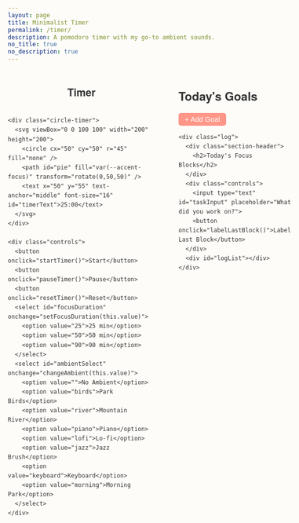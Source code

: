 ```yaml
---
layout: page
title: Minimalist Timer
permalink: /timer/
description: A pomodoro timer with my go-to ambient sounds. 
no_title: true
no_description: true
---
```



<style>
  :root {
    --light-bg: #fdfcf9;
    --light-text: #333;
    --dark-bg: #1e1e1e;
    --dark-text: #ddd;
    --accent-focus: #FF9687;
    --accent-break: #D8AE48;
  }

  @media (prefers-color-scheme: dark) {
    html, body {
      background: var(--dark-bg) !important;
      color: var(--dark-text) !important;
    }
    .controls button, select, input, textarea {
      background-color: #333;
      color: #eee;
    }
    .block {
      background-color: #2a2a2a;
    }
  }

  @media (prefers-color-scheme: light) {
    html, body {
      background: var(--light-bg);
      color: var(--light-text);
    }
  }

  body {
    font-family: 'Helvetica Neue', sans-serif;
    padding: 2rem;
    margin: 0;
    line-height: 1.6;
    transition: background 0.3s ease, color 0.3s ease;
  }

  .main-container {
    max-width: 1200px;
    margin: 0 auto;
    display: grid;
    grid-template-columns: 300px 1fr;
    gap: 3rem;
    align-items: start;
  }

  .timer-section {
    display: flex;
    flex-direction: column;
    align-items: center;
    position: sticky;
    top: 2rem;
  }

  .goals {
    max-width: 100%;
  }

  .goals h2, .log h2 {
    font-size: 1.5rem;
    margin-bottom: 1rem;
    font-weight: 600;
  }

  .goal-row {
    display: flex;
    gap: 0.5rem;
    align-items: center;
    margin-bottom: 0.25rem;
    transition: opacity 0.3s ease;
  }

  .goal-row input[type="text"] {
    flex: 1;
    padding: 0.5rem;
    border-radius: 5px;
    border: 1px solid #ccc;
    font-size: 1rem;
  }

  .goal-row.readonly input[type="text"] {
    border: none;
    background: transparent;
    cursor: pointer;
    padding: 0.5rem 0;
  }

  .goal-row.readonly input[type="text"]:focus {
    border: 1px solid #ccc;
    background: white;
    cursor: text;
  }

  @media (prefers-color-scheme: dark) {
    .goal-row.readonly input[type="text"]:focus {
      background: #333;
    }
  }

  .goal-row input[type="number"] {
    width: 50px;
    padding: 0.2rem;
    border: 1px solid #ddd;
    border-radius: 3px;
    font-size: 0.85rem;
    text-align: center;
  }

  .goal-row input[type="checkbox"] {
    transform: scale(1.1);
  }

  .goal-row.checked {
    opacity: 0.4;
  }

  .goal-row button.remove-goal {
    background: transparent;
    border: none;
    font-size: 1.2rem;
    color: #888;
    cursor: pointer;
  }

  .add-goal-button {
    display: block;
    margin: 0.75rem 0;
    padding: 0.3rem 0.8rem;
    font-size: 0.9rem;
    border: none;
    border-radius: 5px;
    background-color: var(--accent-focus);
    color: white;
    cursor: pointer;
  }

  .circle-timer {
    width: 220px;
    height: 220px;
    margin: 2rem auto;
    position: relative;
    background: transparent !important;
  }

  svg text {
    fill: var(--light-text);
  }

  @media (prefers-color-scheme: dark) {
    svg text {
      fill: var(--dark-text);
    }
  }

  .status {
    text-align: center;
    font-style: italic;
    margin-bottom: 1rem;
  }

  .controls {
    text-align: center;
    margin-top: 1rem;
  }

  .controls button, select, input {
    margin: 0.5rem;
    padding: 0.5rem 1rem;
    border: none;
    border-radius: 5px;
    font-size: 1rem;
  }

  .log {
    margin-top: 2rem;
    max-width: 100%;
  }

  .block {
    background-color: #eaeff5;
    padding: 0.75rem;
    border-radius: 8px;
    margin-bottom: 0.5rem;
  }

  .unlabeled {
    opacity: 0.7;
    font-style: italic;
  }

  /* 모바일 대응 */
  @media (max-width: 768px) {
    .main-container {
      grid-template-columns: 1fr;
      gap: 2rem;
    }
    
    .timer-section {
      position: static;
    }
    
    body {
      padding: 1rem;
    }
  }

  /* 대안: 목표 섹션 고정 높이 */
  .goals-fixed-height {
    height: 300px;
    overflow-y: auto;
    padding-right: 10px;
  }

  /* 스크롤바 스타일링 */
  .goals-fixed-height::-webkit-scrollbar {
    width: 8px;
  }

  .goals-fixed-height::-webkit-scrollbar-track {
    background: #f1f1f1;
    border-radius: 10px;
  }

  .goals-fixed-height::-webkit-scrollbar-thumb {
    background: #888;
    border-radius: 10px;
  }

  .goals-fixed-height::-webkit-scrollbar-thumb:hover {
    background: #555;
  }
</style>

<div class="main-container">
  <div class="timer-section">
    <div class="section-header">
      <h2>Timer</h2>
    </div>

    <div class="circle-timer">
      <svg viewBox="0 0 100 100" width="200" height="200">
        <circle cx="50" cy="50" r="45" fill="none" />
        <path id="pie" fill="var(--accent-focus)" transform="rotate(0,50,50)" />
        <text x="50" y="55" text-anchor="middle" font-size="16" id="timerText">25:00</text>
      </svg>
    </div>

    <div class="controls">
      <button onclick="startTimer()">Start</button>
      <button onclick="pauseTimer()">Pause</button>
      <button onclick="resetTimer()">Reset</button>
      <select id="focusDuration" onchange="setFocusDuration(this.value)">
        <option value="25">25 min</option>
        <option value="50">50 min</option>
        <option value="90">90 min</option>
      </select>
      <select id="ambientSelect" onchange="changeAmbient(this.value)">
        <option value="">No Ambient</option>
        <option value="birds">Park Birds</option>
        <option value="river">Mountain River</option>
        <option value="piano">Piano</option>
        <option value="lofi">Lo-fi</option>
        <option value="jazz">Jazz Brush</option>
        <option value="keyboard">Keyboard</option>
        <option value="morning">Morning Park</option>
      </select>
    </div>
  </div>

  <div class="content-section">
    <div class="goals">
      <div class="section-header">
        <h2>Today's Goals</h2>
      </div>
      <div id="goalList"></div>
      <button class="add-goal-button" onclick="addGoal()">+ Add Goal</button>
    </div>

    <div class="log">
      <div class="section-header">
        <h2>Today's Focus Blocks</h2>
      </div>
      <div class="controls">
        <input type="text" id="taskInput" placeholder="What did you work on?">
        <button onclick="labelLastBlock()">Label Last Block</button>
      </div>
      <div id="logList"></div>
    </div>
  </div>
</div>

<script src="/assets/js/timer.js"></script>

<script>
// 목표 관련 함수들 (timer.js에 없는 기능들)
function addGoal() {
  const goalList = document.getElementById('goalList');
  const goalRow = document.createElement('div');
  goalRow.className = 'goal-row';
  goalRow.innerHTML = `
    <input type="checkbox" onchange="toggleGoal(this)">
    <input type="text" placeholder="Enter your goal">
    <input type="number" placeholder="25" min="1" max="999">
    <button class="remove-goal" onclick="removeGoal(this)">×</button>
  `;
  goalList.appendChild(goalRow);
  
  // 새로 추가된 텍스트 입력에 이벤트 리스너 추가
  const textInput = goalRow.querySelector('input[type="text"]');
  handleGoalInput(textInput);
  textInput.focus(); // 자동 포커스
  
  // localStorage 저장 (timer.js의 saveToLocal 함수 활용)
  if (typeof saveToLocal === 'function') {
    saveToLocal();
  }
}

function toggleGoal(checkbox) {
  const row = checkbox.parentElement;
  if (checkbox.checked) {
    row.classList.add('checked');
  } else {
    row.classList.remove('checked');
  }
  
  // localStorage 저장
  if (typeof saveToLocal === 'function') {
    saveToLocal();
  }
}

function removeGoal(button) {
  button.parentElement.remove();
  
  // localStorage 저장
  if (typeof saveToLocal === 'function') {
    saveToLocal();
  }
}

// 목표 입력 완료 시 읽기 모드로 전환
function handleGoalInput(input) {
  // 엔터키 처리
  input.addEventListener('keypress', function(e) {
    if (e.key === 'Enter' && input.value.trim()) {
      finalizeGoal(input);
    }
  });
  
  // 포커스 아웃 처리
  input.addEventListener('blur', function() {
    if (input.value.trim()) {
      finalizeGoal(input);
    }
  });
}

function finalizeGoal(input) {
  const goalRow = input.parentElement;
  goalRow.classList.add('readonly');
  input.blur();
  
  // localStorage 저장
  if (typeof saveToLocal === 'function') {
    saveToLocal();
  }
  
  // 클릭 시 다시 편집 가능하게
  input.addEventListener('click', function editGoal() {
    goalRow.classList.remove('readonly');
    input.focus();
    input.removeEventListener('click', editGoal); // 이벤트 리스너 제거
  });
}

// DOM이 로드된 후 실행
document.addEventListener('DOMContentLoaded', function() {
  // 기본으로 목표 3개 생성
  for (let i = 0; i < 3; i++) {
    addGoal();
  }
  
  // 페이지 로드 시 기존 목표들에 이벤트 리스너 추가
  setTimeout(function() {
    const goalInputs = document.querySelectorAll('.goal-row input[type="text"]:not([data-enhanced])');
    goalInputs.forEach(input => {
      input.setAttribute('data-enhanced', 'true');
      handleGoalInput(input);
    });
  }, 100); // timer.js의 loadFromLocal 실행 후
});
</script>
